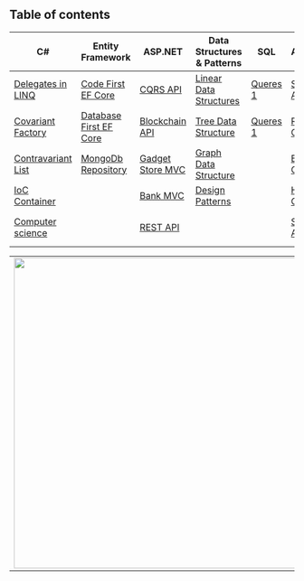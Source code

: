 <h2>Table of contents</h2>

C#           | Entity Framework | ASP.NET       | Data Structures & Patterns | SQL           | Algorithms    | Other
------------ | -------------    | ------------- | -------------              | ------------- | ------------- | -------------
[Delegates in LINQ](https://github.com/kolosovpetro/DelegatesInLINQ) | [Code First EF Core](https://github.com/kolosovpetro/CodeFirstEntityFrameworkCore) | [CQRS API](https://github.com/kolosovpetro/CQRS-Api) | [Linear Data Structures](https://github.com/kolosovpetro/Data-Structures) | [Queres 1](https://github.com/kolosovpetro/Rental-SQL-Database) | [Sort Algorithms](https://github.com/kolosovpetro/Sort-Algorithms) | [Quizes](https://github.com/kolosovpetro/Computer-Science-Quizlet)
[Covariant Factory](https://github.com/kolosovpetro/CovariantFactory) | [Database First EF Core](https://github.com/kolosovpetro/DatabaseFirstEntityFrameworkCore) | [Blockchain API](https://github.com/kolosovpetro/Blockchain-Api) | [Tree Data Structure](https://github.com/kolosovpetro/Tree-Algorithms) | [Queres 1](https://github.com/kolosovpetro/Rental-SQL-Database) | [RPN Calculator](https://github.com/kolosovpetro/RpnCalculator) | [Codewars](https://github.com/kolosovpetro/Code-Wars)
[Contravariant List](https://github.com/kolosovpetro/ContravariantList) | [MongoDb Repository](https://github.com/kolosovpetro/MongoDb-Repository) | [Gadget Store MVC](https://github.com/kolosovpetro/Gadget-Store-MVC) | [Graph Data Structure](https://github.com/kolosovpetro/Graph-Algorithms) | | [Bit Converter](https://github.com/kolosovpetro/Bit-Converter) | [Console Snake](https://github.com/kolosovpetro/ConsoleSnake)
[IoC Container](https://github.com/kolosovpetro/IoC-Container) | | [Bank MVC](https://github.com/kolosovpetro/BankMVC) | [Design Patterns](https://github.com/kolosovpetro/Design-Patterns) | | [Html Code Generator](https://github.com/kolosovpetro/Html-Code-Generator) | [Flash Cards](https://github.com/kolosovpetro/Flash-Cards)
[Computer science](https://github.com/kolosovpetro/Computer-Science) | | [REST API](https://github.com/kolosovpetro/Rest-Api) | | | [Search Algorithms](https://github.com/kolosovpetro/Search-Algorithms) | [Old Gadget Strore](https://github.com/kolosovpetro/Gadget-Store)

<center>
  <table>
  <tr>
      <td><img width="550px" align="left" src="https://github-readme-stats.vercel.app/api?username=kolosovpetro&show_icons=true&hide_border=true&count_private=true&layout=compact" /></td>
      <td><img width="550px" align="left" src="https://github-readme-stats.vercel.app/api/top-langs/?username=kolosovpetro&hide=html&layout=compact" /></td>
  </tr>   
</table>
</center>
